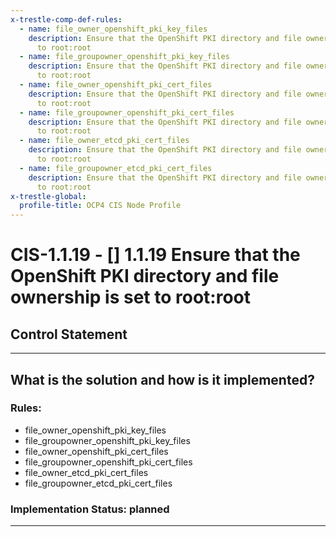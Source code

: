 ```yaml
---
x-trestle-comp-def-rules:
  - name: file_owner_openshift_pki_key_files
    description: Ensure that the OpenShift PKI directory and file ownership is set
      to root:root
  - name: file_groupowner_openshift_pki_key_files
    description: Ensure that the OpenShift PKI directory and file ownership is set
      to root:root
  - name: file_owner_openshift_pki_cert_files
    description: Ensure that the OpenShift PKI directory and file ownership is set
      to root:root
  - name: file_groupowner_openshift_pki_cert_files
    description: Ensure that the OpenShift PKI directory and file ownership is set
      to root:root
  - name: file_owner_etcd_pki_cert_files
    description: Ensure that the OpenShift PKI directory and file ownership is set
      to root:root
  - name: file_groupowner_etcd_pki_cert_files
    description: Ensure that the OpenShift PKI directory and file ownership is set
      to root:root
x-trestle-global:
  profile-title: OCP4 CIS Node Profile
---
```


# CIS-1.1.19 - \[\] 1.1.19 Ensure that the OpenShift PKI directory and file ownership is set to root:root

## Control Statement

______________________________________________________________________

## What is the solution and how is it implemented?

<!-- For implementation status enter one of: implemented, partial, planned, alternative, not-applicable -->

<!-- Note that the list of rules under ### Rules: is read-only and changes will not be captured after assembly to JSON -->

### Rules:

  - file_owner_openshift_pki_key_files
  - file_groupowner_openshift_pki_key_files
  - file_owner_openshift_pki_cert_files
  - file_groupowner_openshift_pki_cert_files
  - file_owner_etcd_pki_cert_files
  - file_groupowner_etcd_pki_cert_files

### Implementation Status: planned

______________________________________________________________________
